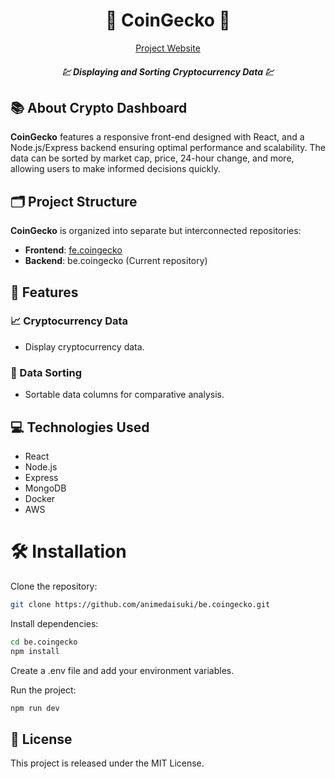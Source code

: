<!-- markdownlint-disable MD033 -->
<!-- markdownlint-disable MD041 -->
<p align="center">
    <h1 align="center">💱 CoinGecko 💱</h1>
</p>
<p align="center">
  <a aria-label="project website" href="http://coingatcha.link" target="_blank">
    Project Website
  </a>
</p>
<p align="center">
    <h5 align="center">💹 Displaying and Sorting Cryptocurrency Data 💹</h5>
</p>
<!-- Badges go here: Build status, Test coverage, etc -->

## 📚 About Crypto Dashboard
**CoinGecko** features a responsive front-end designed with React, and a Node.js/Express backend ensuring optimal performance and scalability. The data can be sorted by market cap, price, 24-hour change, and more, allowing users to make informed decisions quickly.

## 🗂️ Project Structure
**CoinGecko** is organized into separate but interconnected repositories:

- **Frontend**: [fe.coingecko](https://github.com/animedaisuki/fe.coingecko) 
- **Backend**: be.coingecko (Current repository) 

## 🚀 Features
### 📈 Cryptocurrency Data
- Display cryptocurrency data.
### 🔁 Data Sorting
- Sortable data columns for comparative analysis.

## 💻 Technologies Used
- React
- Node.js
- Express
- MongoDB
- Docker
- AWS

# 🛠️ Installation
Clone the repository:
```bash
git clone https://github.com/animedaisuki/be.coingecko.git
```

Install dependencies:
```bash
cd be.coingecko
npm install
```

Create a .env file and add your environment variables.

Run the project:

```bash
npm run dev
```

## 📜 License
This project is released under the MIT License.
